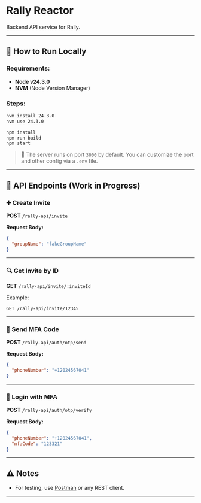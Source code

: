 # Rally Reactor

Backend API service for Rally.

---

## 🚀 How to Run Locally

### Requirements:

- **Node v24.3.0**
- **NVM** (Node Version Manager)

### Steps:

```bash
nvm install 24.3.0
nvm use 24.3.0

npm install
npm run build
npm start
```

> 🔧 The server runs on port `3000` by default. You can customize the port and other config via a `.env` file.

---

## 📡 API Endpoints (Work in Progress)

### ➕ Create Invite

**POST** `/rally-api/invite`

**Request Body:**

```json
{
  "groupName": "fakeGroupName"
}
```

---

### 🔍 Get Invite by ID

**GET** `/rally-api/invite/:inviteId`

Example:

```
GET /rally-api/invite/12345
```

---

### 📲 Send MFA Code

**POST** `/rally-api/auth/otp/send`

**Request Body:**

```json
{
  "phoneNumber": "+12024567041"
}
```

---

### 🔐 Login with MFA

**POST** `/rally-api/auth/otp/verify`

**Request Body:**

```json
{
  "phoneNumber": "+12024567041",
  "mfaCode": "123321"
}
```

---

## ⚠️ Notes

- For testing, use [Postman](https://www.postman.com/) or any REST client.

---
